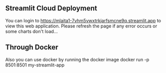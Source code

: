 ## Streamlit Cloud Deployment 
You can login to https://mlaita1-7vhm5vwxtrkjarfsmcne9q.streamlit.app to view this web application. Please refresh the page if any error occurs or some charts don't load...

## Through Docker 
Also you can use docker by running the docker image 
docker run -p 8501:8501 my-streamlit-app
